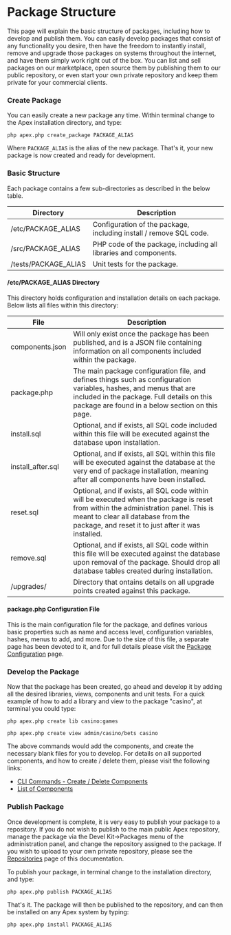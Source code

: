 
# Package Structure

This page will explain the basic structure of packages, including how to develop and publish them.  You can
easily develop packages that consist of any functionality you desire, then have the freedom to instantly
install, remove and upgrade those packages on systems throughout the internet, and have them simply work
right out of the box.  You can list and sell packages on our marketplace, open source them by publishing them
to our public repository, or even start your own private repository and keep them private for your commercial
clients.


### Create Package

You can easily create a new package any time.  Within terminal change to the Apex installation directory, and
type:

`php apex.php create_package PACKAGE_ALIAS`

Where `PACKAGE_ALIAS` is the alias of the new package.  That's it, your new package is now created and ready
for development.

### Basic Structure

Each package contains a few sub-directories as described in the below table.

Directory | Description 
------------- |------------- 
/etc/PACKAGE_ALIAS | Configuration of the package, including install / remove SQL code. 
/src/PACKAGE_ALIAS | PHP code of the package, including all libraries and components. 
/tests/PACKAGE_ALIAS | Unit tests for the package.


#### /etc/PACKAGE_ALIAS Directory

This directory holds configuration and installation details on each package.  Below lists all files within
this directory:

File | Description 
------------- |------------- 
components.json | Will only exist once the package has been published, and is a JSON file containing information on all components included within the package.
package.php | The main package configuration file, and defines things such as configuration variables, hashes, and menus that are included in the package.  Full details on this package are found in a below section on this page. 
install.sql | Optional, and if exists, all SQL code included within this file will be executed against the database upon installation. 
install_after.sql | Optional, and if exists, all SQL within this file will be executed against the database at the very end of package installation, meaning after all components have been installed. 
reset.sql | Optional, and if exists, all SQL code within will be executed when the package is reset from within the administration panel.  This is meant to clear all database from the package, and reset it to just after it was installed. 
remove.sql | Optional, and if exists, all SQL code within this file will be executed against the database upon removal of the package.  Should drop all database tables created during installation. 
/upgrades/ | Directory that ontains details on all upgrade points created against this package.


#### package.php Configuration File

This is the main configuration file for the package, and defines various basic properties such as name and
access level, configuration variables, hashes, menus to add, and more. Due to the size of this file, a
separate page has been devoted to it, and for full details please visit the [Package
Configuration](packages_config.md) page.


### Develop the Package

Now that the package has been created, go ahead and develop it by adding all the desired libraries, views,
components and unit tests.  For a quick example of how to add a library and view to the package "casino", at
terminal you could type:

~~~
php apex.php create lib casino:games

php apex.php create view admin/casino/bets casino
~~~

The above commands would add the components, and create the necessary blank files for you to develop.  For
details on all supported components, and how to create / delete them, please visit the following links:


* [CLI Commands - Create / Delete Components](cli.md#component)
* [List of Components](packages.md#components)


### Publish Package

Once development is complete, it is very easy to publish your package to a repository.  If you do not wish to
publish to the main public Apex repository, manage the package via the Devel Kit-&gt;Packages menu of the
administration panel, and change the repository assigned to the package.  If you wish to upload to your own
private repository, please see the [Repositories](repos) page of this documentation.

To publish your package, in terminal change to the installation directory, and type:

`php apex.php publish PACKAGE_ALIAS`

That's it.  The package will then be published to the repository, and can then be installed on any Apex system
by typing:

`php apex.php install PACKAGE_ALIAS`




